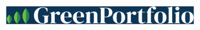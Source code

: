 [![GreenPortfolio.com](https://github.com/GreenPortfolioInc/.github/blob/main/profile/GreenPortfolio_Logo_blue.webp)](https://greenportfolio.com)
